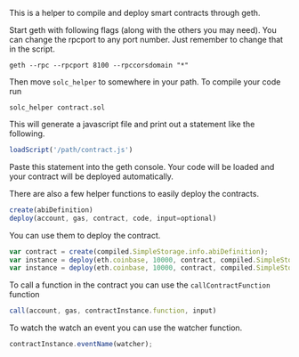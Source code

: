 This is a helper to compile and deploy smart contracts through geth.

Start geth with following flags (along with the others you may need). You can change the rpcport to any port number. Just remember to change that in the script.

`geth --rpc --rpcport 8100 --rpccorsdomain "*"`

Then move `solc_helper` to somewhere in your path.
To compile your code run

`solc_helper contract.sol`

This will generate a javascript file and print out a statement like the following.

```javascript
loadScript('/path/contract.js')
```

Paste this statement into the geth console. Your code will be loaded and your contract will be deployed automatically.

There are also a few helper functions to easily deploy the contracts.

```javascript
create(abiDefinition)
deploy(account, gas, contract, code, input=optional)
```

You can use them to deploy the contract.

```javascript
var contract = create(compiled.SimpleStorage.info.abiDefinition);
var instance = deploy(eth.coinbase, 10000, contract, compiled.SimpleStorage.code,10);
var instance = deploy(eth.coinbase, 10000, contract, compiled.SimpleStorage.code); // if there are no constructor parameters.
```

To call a function in the contract you can use the `callContractFunction` function

```javascript
call(account, gas, contractInstance.function, input)
```

To watch the watch an event you can use the watcher function.

```javascript
contractInstance.eventName(watcher);
```
